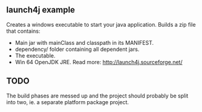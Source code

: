 ## launch4j example

Creates a windows executable to start your java application.
Builds a zip file that contains:
 * Main jar with mainClass and classpath in its MANIFEST.
 * dependency/ folder containing all dependent jars.
 * The executable.
 * Win 64 OpenJDK JRE.
Read more: http://launch4j.sourceforge.net/

## TODO

The build phases are messed up and the project should probably
be split into two, ie. a separate platform package project.
